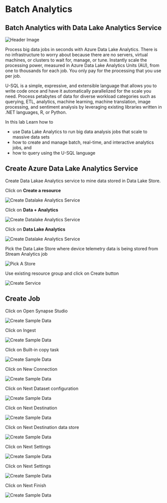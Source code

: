 # Batch Analytics

## Batch Analytics with Data Lake Analytics Service

![Header Image](images/datalakeanalytics.png)

Process big data jobs in seconds with Azure Data Lake Analytics. There is no infrastructure to worry about because there are no servers, virtual machines, or clusters to wait for, manage, or tune. Instantly scale the processing power, measured in Azure Data Lake Analytics Units (AU), from one to thousands for each job. You only pay for the processing that you use per job.

U-SQL is a simple, expressive, and extensible language that allows you to write code once and have it automatically parallelized for the scale you need. Process petabytes of data for diverse workload categories such as querying, ETL, analytics, machine learning, machine translation, image processing, and sentiment analysis by leveraging existing libraries written in .NET languages, R, or Python.

In this lab Learn how to 

* use Data Lake Analytics to run big data analysis jobs that scale to massive data sets
* how to create and manage batch, real-time, and interactive analytics jobs, and 
* how to query using the U-SQL language

## Create Azure Data Lake Analytics Service

Create Data Lakae Analytics service to mine data stored in Data Lake Store.

Click on **Create a resource**

![Create Datalake Analytics Service](images/create_resource.png)

Click on **Data + Analytics**

![Create Datalake Analytics Service](images/dataanalytics.png)

Click on **Data Lake Analytics**

![Create Datalake Analytics Service](images/01_Create_Data_Lake_Analytics_Servicev2.png)

Pick the Data Lake Store where device telemetry data is being stored from Stream Analytics job

![Pick A Store](images/02_Create_Data_Lake_Pick_Storev2.png)

Use existing resource group and click on Create button

![Create Service](images/03_Create_Data_Lake_Analytics_Successv2.png)

## Create Job

Click on Open Synapse Studio

![Create Sample Data](images/image033.png)

Click on Ingest

![Create Sample Data](images/image034.png)

Click on Built-in copy task

![Create Sample Data](images/image035.png)

Click on New Connection

![Create Sample Data](images/image036.png)

Click on Next Dataset configuration

![Create Sample Data](images/image037.png)

Click on Next Destination

![Create Sample Data](images/image038.png)

Click on Next Destination data store 

![Create Sample Data](images/image040.png)

Click on Next Settings

![Create Sample Data](images/image041.png)

Click on Next Settings 

![Create Sample Data](images/image042.png)

Click on Next Finish 

![Create Sample Data](images/image043.png)



